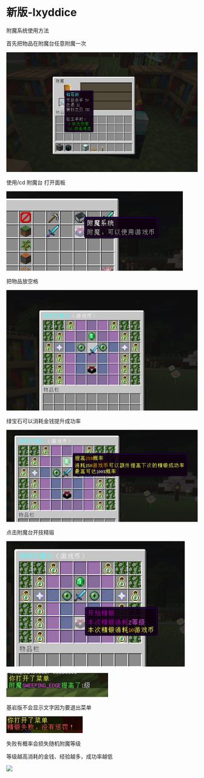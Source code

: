 # 新版-lxyddice

附魔系统使用方法



首先把物品在附魔台任意附魔一次

![](<../../../.gitbook/assets/image (14).png>)

使用/cd 附魔台 打开面板

![](<../../../.gitbook/assets/image (15).png>)

把物品放空格

![](<../../../.gitbook/assets/image (16).png>)

绿宝石可以消耗金钱提升成功率

![](<../../../.gitbook/assets/image (17).png>)

点击附魔台开技精锻

![](<../../../.gitbook/assets/image (20).png>)

![](<../../../.gitbook/assets/image (19).png>)

基岩版不会显示文字因为要退出菜单

![](<../../../.gitbook/assets/image (13).png>)

失败有概率会损失随机附魔等级

等级越高消耗的金钱、经验越多，成功率越低



![](file:///C:/Users/28746/AppData/Local/Temp/ksohtml7524/wps10.jpg)&#x20;

&#x20;
